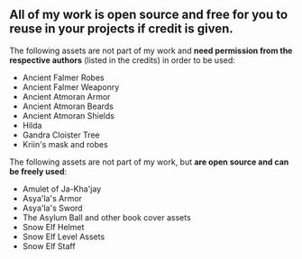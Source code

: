 ## All of my work is open source and free for you to reuse in your projects if credit is given.

The following assets are not part of my work and **need permission from the respective authors** (listed in the credits) in order to be used:

- Ancient Falmer Robes
- Ancient Falmer Weaponry
- Ancient Atmoran Armor
- Ancient Atmoran Beards
- Ancient Atmoran Shields
- Hilda
- Gandra Cloister Tree
- Kriin's mask and robes

The following assets are not part of my work, but **are open source and can be freely used**:

- Amulet of Ja-Kha'jay
- Asya'la's Armor
- Asya'la's Sword
- The Asylum Ball and other book cover assets
- Snow Elf Helmet
- Snow Elf Level Assets
- Snow Elf Staff
